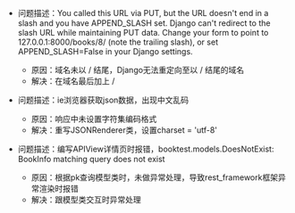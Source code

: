- 问题描述：You called this URL via PUT, but the URL doesn't end in a slash and you have APPEND_SLASH set. Django can't redirect to the slash URL while maintaining PUT data. Change your form to point to 127.0.0.1:8000/books/8/ (note the trailing slash), or set APPEND_SLASH=False in your Django settings.  
    - 原因：域名未以 / 结尾，Django无法重定向至以 / 结尾的域名  
    - 解决：在域名最后加上 /

- 问题描述：ie浏览器获取json数据，出现中文乱码
    - 原因：响应中未设置字符集编码格式
    - 解决：重写JSONRenderer类，设置charset = 'utf-8'

- 问题描述：编写APIView详情页时报错，booktest.models.DoesNotExist: BookInfo matching query does not exist
    - 原因：根据pk查询模型类时，未做异常处理，导致rest_framework框架异常渲染时报错
    - 解决：跟模型类交互时异常处理